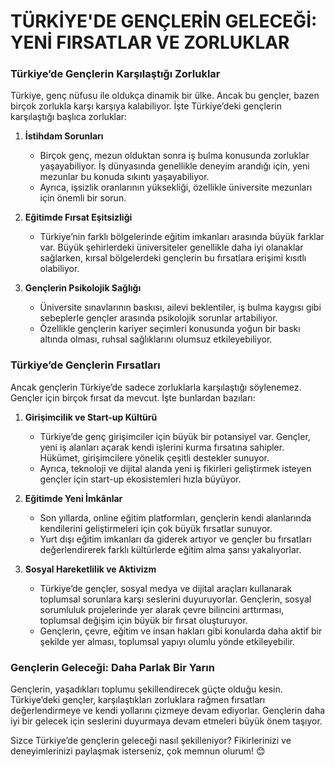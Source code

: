 # TÜRKİYE'DE GENÇLERİN GELECEĞİ: YENİ FIRSATLAR VE ZORLUKLAR

### Türkiye’de Gençlerin Karşılaştığı Zorluklar

Türkiye, genç nüfusu ile oldukça dinamik bir ülke. Ancak bu gençler, bazen birçok zorlukla karşı karşıya kalabiliyor. İşte Türkiye’deki gençlerin karşılaştığı başlıca zorluklar:

1. **İstihdam Sorunları**

    - Birçok genç, mezun olduktan sonra iş bulma konusunda zorluklar yaşayabiliyor. İş dünyasında genellikle deneyim arandığı için, yeni mezunlar bu konuda sıkıntı yaşayabiliyor.
    - Ayrıca, işsizlik oranlarının yüksekliği, özellikle üniversite mezunları için önemli bir sorun.

2. **Eğitimde Fırsat Eşitsizliği**

    - Türkiye’nin farklı bölgelerinde eğitim imkanları arasında büyük farklar var. Büyük şehirlerdeki üniversiteler genellikle daha iyi olanaklar sağlarken, kırsal bölgelerdeki gençlerin bu fırsatlara erişimi kısıtlı olabiliyor.

3. **Gençlerin Psikolojik Sağlığı**
    - Üniversite sınavlarının baskısı, ailevi beklentiler, iş bulma kaygısı gibi sebeplerle gençler arasında psikolojik sorunlar artabiliyor.
    - Özellikle gençlerin kariyer seçimleri konusunda yoğun bir baskı altında olması, ruhsal sağlıklarını olumsuz etkileyebiliyor.

### Türkiye’de Gençlerin Fırsatları

Ancak gençlerin Türkiye’de sadece zorluklarla karşılaştığı söylenemez. Gençler için birçok fırsat da mevcut. İşte bunlardan bazıları:

1. **Girişimcilik ve Start-up Kültürü**

    - Türkiye’de genç girişimciler için büyük bir potansiyel var. Gençler, yeni iş alanları açarak kendi işlerini kurma fırsatına sahipler. Hükümet, girişimcilere yönelik çeşitli destekler sunuyor.
    - Ayrıca, teknoloji ve dijital alanda yeni iş fikirleri geliştirmek isteyen gençler için start-up ekosistemleri hızla büyüyor.

2. **Eğitimde Yeni İmkânlar**

    - Son yıllarda, online eğitim platformları, gençlerin kendi alanlarında kendilerini geliştirmeleri için çok büyük fırsatlar sunuyor.
    - Yurt dışı eğitim imkanları da giderek artıyor ve gençler bu fırsatları değerlendirerek farklı kültürlerde eğitim alma şansı yakalıyorlar.

3. **Sosyal Hareketlilik ve Aktivizm**
    - Türkiye’de gençler, sosyal medya ve dijital araçları kullanarak toplumsal sorunlara karşı seslerini duyuruyorlar. Gençlerin, sosyal sorumluluk projelerinde yer alarak çevre bilincini arttırması, toplumsal değişim için büyük bir fırsat oluşturuyor.
    - Gençlerin, çevre, eğitim ve insan hakları gibi konularda daha aktif bir şekilde yer alması, toplumsal yapıyı olumlu yönde etkileyebilir.

### Gençlerin Geleceği: Daha Parlak Bir Yarın

Gençlerin, yaşadıkları toplumu şekillendirecek güçte olduğu kesin. Türkiye’deki gençler, karşılaştıkları zorluklara rağmen fırsatları değerlendirmeye ve kendi yollarını çizmeye devam ediyorlar. Gençlerin daha iyi bir gelecek için seslerini duyurmaya devam etmeleri büyük önem taşıyor.

Sizce Türkiye’de gençlerin geleceği nasıl şekilleniyor? Fikirlerinizi ve deneyimlerinizi paylaşmak isterseniz, çok memnun olurum! 😊
